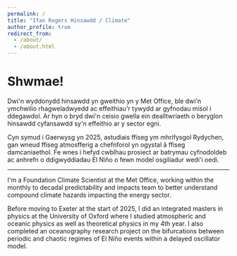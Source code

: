 ```yaml
---
permalink: /
title: "Ifan Rogers Hinsawdd / Climate"
author_profile: true
redirect_from: 
  - /about/
  - /about.html
---
```


Shwmae!
======

Dwi'n wyddonydd hinsawdd yn gweithio yn y Met Office, ble dwi'n ymchwilio rhagweladwyedd ac effeithiau'r tywydd ar gyfnodau misol i ddegawdol. Ar hyn o bryd dwi'n ceisio gwella ein dealltwriaeth o beryglon hinsawdd cyfansawdd sy'n effeithio ar y sector egni. 

Cyn symud i Gaerwysg yn 2025, astudiais ffiseg ym mhrifysgol Rydychen, gan wneud ffiseg atmosfferig a chefnforol yn ogystal â ffiseg damcaniaethol. Fe wnes i hefyd cwblhau prosiect ar batrymau cyfnodoldeb ac anhrefn o ddigwyddiadau El Niño o fewn model osgiliadur wedi'i oedi. 

---

I'm a Foundation Climate Scientist at the Met Office, working within the monthly to decadal predictability and impacts team to better understand compound climate hazards impacting the energy sector.

Before moving to Exeter at the start of 2025, I did an integrated masters in physics at the University of Oxford where I studied atmospheric and oceanic physics as well as theoretical physics in my 4th year. I also completed an oceanography research project on the bifurcations between periodic and chaotic regimes of El Niño events within a delayed oscillator model. 
